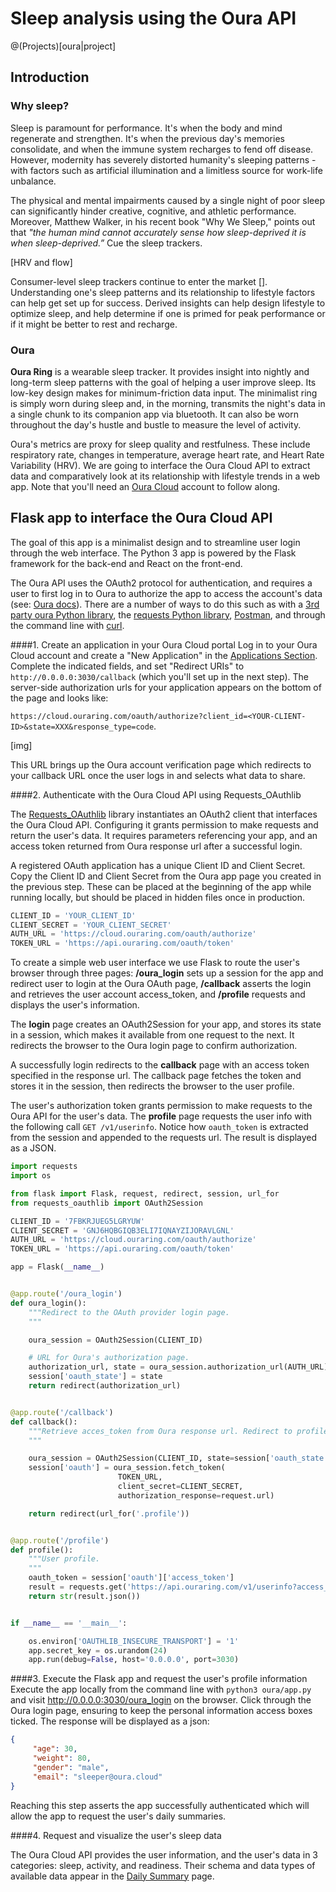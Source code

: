 # Sleep analysis using the Oura API

@(Projects)[oura|project]

## Introduction

### Why sleep?
Sleep is paramount for performance. It's when the body and mind regenerate and strengthen. It's when the previous day's memories consolidate, and when the immune system recharges to fend off disease. However, modernity has severely distorted humanity's sleeping patterns - with factors such as artificial illumination and a limitless source for work-life unbalance.

The physical and mental impairments caused by a single night of poor sleep can significantly hinder creative, cognitive, and athletic performance. Moreover, Matthew Walker, in his recent book "Why We Sleep," points out that *"the human mind cannot accurately sense how sleep-deprived it is when sleep-deprived.”* Cue the sleep trackers.

[HRV and flow]

Consumer-level sleep trackers continue to enter the market []. Understanding one's sleep patterns and its relationship to lifestyle factors can help get set up for success. Derived insights can help design lifestyle to optimize sleep, and help determine if one is primed for peak performance or if it might be better to rest and recharge.

### Oura

**Oura Ring** is a wearable sleep tracker. It provides insight into nightly and long-term sleep patterns with the goal of helping a user improve sleep. Its low-key design makes for minimum-friction data input. The minimalist ring is simply worn during sleep and, in the morning, transmits the night's data in a single chunk to its companion app via bluetooth. It can also be worn throughout the day's hustle and bustle to measure the level of activity. 

Oura's metrics are proxy for sleep quality and restfulness. These include respiratory rate, changes in temperature, average heart rate, and Heart Rate Variability (HRV). We are going to interface the Oura Cloud API to extract data and comparatively look at its relationship with lifestyle trends in a web app. Note that you'll need an [Oura Cloud](https://cloud.ouraring.com/dashboard) account to follow along.


## Flask app to interface the Oura Cloud API

The goal of this app is a minimalist design and to streamline user login through the web interface. The Python 3 app is powered by the Flask framework for the back-end and React on the front-end. 

The Oura API uses the OAuth2 protocol for authentication, and requires a user to first log in to Oura to authorize the app to access the account's data (see: [Oura docs](https://cloud.ouraring.com/docs/)). There are a number of ways to do this such as with a [3rd party oura Python library](https://python-ouraring.readthedocs.io/en/latest/auth.html), the [requests Python library](https://sararobinson.dev/2019/05/24/analyzing-sleep-quality-oura-bigquery.html), [Postman](https://medium.com/@lserafin/exploring-the-oura-cloud-api-with-postman-4d1c4abcd888), and through the command line with [curl](https://blog.adafruit.com/2017/10/02/using-curl-to-collect-oura-ring-sleep-activity-and-readiness-data/). 

####1. Create an application in your Oura Cloud portal
Log in to your Oura Cloud account and create a "New Application" in the [Applications Section](https://cloud.ouraring.com/oauth/applications). Complete the indicated fields, and set "Redirect URIs" to `http://0.0.0.0:3030/callback` (which you'll set up in the next step). The server-side authorization urls for your application appears on the bottom of the page and looks like:

`https://cloud.ouraring.com/oauth/authorize?client_id=<YOUR-CLIENT-ID>&state=XXX​&response_type=code`.

[img]

This URL brings up the Oura account verification page which redirects to your callback URL once the user logs in and selects what data to share.

####2. Authenticate with the Oura Cloud API using Requests_OAuthlib

The [Requests_OAuthlib](https://requests-oauthlib.readthedocs.io/en/latest/) library instantiates an OAuth2 client that interfaces the Oura Cloud API. Configuring it grants permission to make requests and return the user's data. It requires parameters referencing your app, and an access token returned from Oura response url after a successful login. 

A registered OAuth application has a unique Client ID and Client Secret. Copy the Client ID and Client Secret from the Oura app page you created in the previous step. These can be placed at the beginning of the app while running locally, but should be placed in hidden files once in production.

``` python
CLIENT_ID = 'YOUR_CLIENT_ID'
CLIENT_SECRET = 'YOUR_CLIENT_SECRET'
AUTH_URL = 'https://cloud.ouraring.com/oauth/authorize'
TOKEN_URL = 'https://api.ouraring.com/oauth/token'
```

To create a simple web user interface we use Flask to route the user's browser through three pages: **/oura_login** sets up a session for the app and redirect user to login at the Oura OAuth page,  **/callback** asserts the login and retrieves the user account access_token, and **/profile** requests and displays the user's information. 

The **login** page creates an OAuth2Session for your app, and stores its state in a session, which makes it available from one request to the next. It redirects the browser to the Oura login page to confirm authorization.

A successfully login redirects to the **callback** page with an access token specified in the response url. The callback page fetches the token and stores it in the session, then redirects the browser to the user profile.

The user's authorization token grants permission to make requests to the Oura API for the user's data. The **profile** page requests the user info with the following call `GET /v1/userinfo`. Notice how `oauth_token` is extracted from the session and appended to the requests url. The result is displayed as a JSON.

``` python
import requests
import os

from flask import Flask, request, redirect, session, url_for
from requests_oauthlib import OAuth2Session

CLIENT_ID = '7FBKRJUEG5LGRYUW'
CLIENT_SECRET = 'GNJ6HQBGIQB3ELI7IQNAYZIJORAVLGNL'
AUTH_URL = 'https://cloud.ouraring.com/oauth/authorize'
TOKEN_URL = 'https://api.ouraring.com/oauth/token'

app = Flask(__name__)


@app.route('/oura_login')
def oura_login():
    """Redirect to the OAuth provider login page.
    """

    oura_session = OAuth2Session(CLIENT_ID)

    # URL for Oura's authorization page.
    authorization_url, state = oura_session.authorization_url(AUTH_URL)
    session['oauth_state'] = state
    return redirect(authorization_url)


@app.route('/callback')
def callback():
    """Retrieve acces_token from Oura response url. Redirect to profile page.
    """

    oura_session = OAuth2Session(CLIENT_ID, state=session['oauth_state'])
    session['oauth'] = oura_session.fetch_token(
                        TOKEN_URL,
                        client_secret=CLIENT_SECRET,
                        authorization_response=request.url)

    return redirect(url_for('.profile'))


@app.route('/profile')
def profile():
    """User profile.
    """
    oauth_token = session['oauth']['access_token']
    result = requests.get('https://api.ouraring.com/v1/userinfo?access_token=' + oauth_token)
    return str(result.json()) 


if __name__ == '__main__':

    os.environ['OAUTHLIB_INSECURE_TRANSPORT'] = '1'
    app.secret_key = os.urandom(24)
    app.run(debug=False, host='0.0.0.0', port=3030)

```

####3. Execute the Flask app and request the user's profile information
Execute the app locally from the command line with `python3 oura/app.py` and visit http://0.0.0.0:3030/oura_login on the browser. Click through the Oura login page, ensuring to keep the personal information access boxes ticked. The response will be displayed as a json:

``` json
{
     "age": 30,
     "weight": 80,
     "gender": "male",
     "email": "sleeper@oura.cloud"
}
```
Reaching this step asserts the app successfully authenticated which will allow the app to request the user's daily summaries.

####4. Request and visualize the user's sleep data

The Oura Cloud API provides the user information, and the user's data in 3 categories: sleep, activity, and readiness. Their schema and data types of available data appear in the [Daily Summary](https://cloud.ouraring.com/docs/daily-summaries) page.

